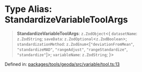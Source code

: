 # Type Alias: StandardizeVariableToolArgs

> **StandardizeVariableToolArgs**: `z.ZodObject`\<\{ `datasetName`: `z.ZodString`; `saveData`: `z.ZodOptional`\<`z.ZodBoolean`\>; `standardizationMethod`: `z.ZodEnum`\<\[`"deviationFromMean"`, `"standardizeMAD"`, `"rangeAdjust"`, `"rangeStandardize"`, `"standardize"`\]\>; `variableName`: `z.ZodString`; \}\>

Defined in: [packages/tools/geoda/src/variable/tool.ts:13](https://github.com/GeoDaCenter/openassistant/blob/0f7bf760e453a1735df9463dc799b04ee2f630fd/packages/tools/geoda/src/variable/tool.ts#L13)
